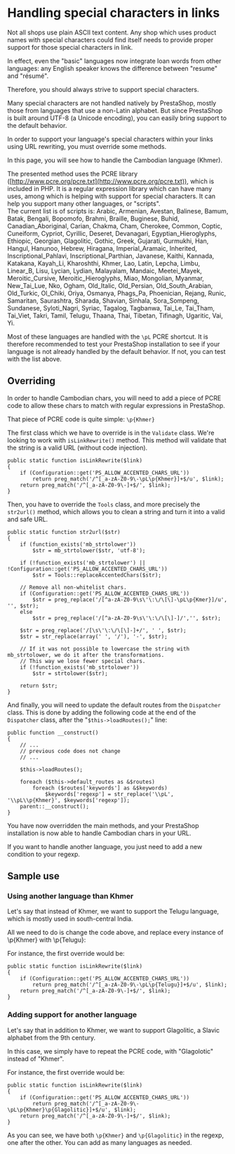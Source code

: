 # Handling special characters in links

Not all shops use plain ASCII text content. Any shop which uses product names with special characters could find itself needs to provide proper support for those special characters in link.

In effect, even the "basic" languages now integrate loan words from other languages: any English speaker knows the difference between "resume" and "résumé".&#x20;

Therefore, you should always strive to support special characters.

Many special characters are not handled natively by PrestaShop, mostly those from languages that use a non-Latin alphabet. But since PrestaShop is built around UTF-8 (a Unicode encoding), you can easily bring support to the default behavior.

In order to support your language's special characters within your links using URL rewriting, you must override some methods.

In this page, you will see how to handle the Cambodian language (Khmer).

The presented method uses the PCRE library ([http://www.pcre.org/pcre.txt](http://www.pcre.org/pcre.txt)), which is included in PHP. It is a regular expression library which can have many uses, among which is helping with support for special characters. It can help you support many other languages, or "scripts".\
The current list is of scripts is: Arabic, Armenian, Avestan, Balinese, Bamum, Batak, Bengali, Bopomofo, Brahmi, Braille, Buginese, Buhid, Canadian\_Aboriginal, Carian, Chakma, Cham, Cherokee, Common, Coptic, Cuneiform, Cypriot, Cyrillic, Deseret, Devanagari, Egyptian\_Hieroglyphs, Ethiopic, Georgian, Glagolitic, Gothic, Greek, Gujarati, Gurmukhi, Han, Hangul, Hanunoo, Hebrew, Hiragana, Imperial\_Aramaic, Inherited, Inscriptional\_Pahlavi, Inscriptional\_Parthian, Javanese, Kaithi, Kannada, Katakana, Kayah\_Li, Kharoshthi, Khmer, Lao, Latin, Lepcha, Limbu, Linear\_B, Lisu, Lycian, Lydian, Malayalam, Mandaic, Meetei\_Mayek, Meroitic\_Cursive, Meroitic\_Hieroglyphs, Miao, Mongolian, Myanmar, New\_Tai\_Lue, Nko, Ogham, Old\_Italic, Old\_Persian, Old\_South\_Arabian, Old\_Turkic, Ol\_Chiki, Oriya, Osmanya, Phags\_Pa, Phoenician, Rejang, Runic, Samaritan, Saurashtra, Sharada, Shavian, Sinhala, Sora\_Sompeng, Sundanese, Syloti\_Nagri, Syriac, Tagalog, Tagbanwa, Tai\_Le, Tai\_Tham, Tai\_Viet, Takri, Tamil, Telugu, Thaana, Thai, Tibetan, Tifinagh, Ugaritic, Vai, Yi.

Most of these languages are handled with the `\pL` PCRE shortcut. It is therefore recommended to test your PrestaShop installation to see if your language is not already handled by the default behavior. If not, you can test with the list above.

## Overriding <a href="#handlingspecialcharactersinlinks-overriding" id="handlingspecialcharactersinlinks-overriding"></a>

In order to handle Cambodian chars, you will need to add a piece of PCRE code to allow these chars to match with regular expressions in PrestaShop.

That piece of PCRE code is quite simple: `\p{Khmer}`

The first class which we have to override is in the `Validate` class. We're looking to work with `isLinkRewrite()` method. This method will validate that the string is a valid URL (without code injection).

```
public static function isLinkRewrite($link)
{
    if (Configuration::get('PS_ALLOW_ACCENTED_CHARS_URL'))
        return preg_match('/^[_a-zA-Z0-9\-\pL\p{Khmer}]+$/u', $link);
    return preg_match('/^[_a-zA-Z0-9\-]+$/', $link);
}
```

Then, you have to override the `Tools` class, and more precisely the `str2url()` method, which allows you to clean a string and turn it into a valid and safe URL.

```
public static function str2url($str)
{
    if (function_exists('mb_strtolower'))
        $str = mb_strtolower($str, 'utf-8');
 
    if (!function_exists('mb_strtolower') || !Configuration::get('PS_ALLOW_ACCENTED_CHARS_URL'))
        $str = Tools::replaceAccentedChars($str);
 
    // Remove all non-whitelist chars.
    if (Configuration::get('PS_ALLOW_ACCENTED_CHARS_URL'))
        $str = preg_replace('/[^a-zA-Z0-9\s\'\:\/\[\]-\pL\p{Kmer}]/u', '', $str);    
    else
        $str = preg_replace('/[^a-zA-Z0-9\s\'\:\/\[\]-]/','', $str);
    
    $str = preg_replace('/[\s\'\:\/\[\]-]+/', ' ', $str);
    $str = str_replace(array(' ', '/'), '-', $str);
 
    // If it was not possible to lowercase the string with mb_strtolower, we do it after the transformations.
    // This way we lose fewer special chars.
    if (!function_exists('mb_strtolower'))
        $str = strtolower($str);
 
    return $str;
}
```

And finally, you will need to update the default routes from the `Dispatcher` class. This is done by adding the following code at the end of the `Dispatcher` class, after the "`$this->loadRoutes();`" line:

```
public function __construct()
{
    // ...
    // previous code does not change
    // ...

    $this->loadRoutes();

    foreach ($this->default_routes as &$routes)
        foreach ($routes['keywords'] as &$keywords)
            $keywords['regexp'] = str_replace('\\pL', '\\pL\\p{Khmer}', $keywords['regexp']);
    parent::__construct();
}
```

You have now overridden the main methods, and your PrestaShop installation is now able to handle Cambodian chars in your URL.

If you want to handle another language, you just need to add a new condition to your regexp.

## Sample use <a href="#handlingspecialcharactersinlinks-sampleuse" id="handlingspecialcharactersinlinks-sampleuse"></a>

### Using another language than Khmer <a href="#handlingspecialcharactersinlinks-usinganotherlanguagethankhmer" id="handlingspecialcharactersinlinks-usinganotherlanguagethankhmer"></a>

Let's say that instead of Khmer, we want to support the Telugu language, which is mostly used in south-central India.

All we need to do is change the code above, and replace every instance of \p{Khmer} with \p{Telugu}:

For instance, the first override would be:

```
public static function isLinkRewrite($link)
{
    if (Configuration::get('PS_ALLOW_ACCENTED_CHARS_URL'))
        return preg_match('/^[_a-zA-Z0-9\-\pL\p{Telugu}]+$/u', $link);
    return preg_match('/^[_a-zA-Z0-9\-]+$/', $link);
}
```

### Adding support for another language <a href="#handlingspecialcharactersinlinks-addingsupportforanotherlanguage" id="handlingspecialcharactersinlinks-addingsupportforanotherlanguage"></a>

Let's say that in addition to Khmer, we want to support Glagolitic, a Slavic alphabet from the 9th century.

In this case, we simply have to repeat the PCRE code, with "Glagolotic" instead of "Khmer".

For instance, the first override would be:

```
public static function isLinkRewrite($link)
{
    if (Configuration::get('PS_ALLOW_ACCENTED_CHARS_URL'))
        return preg_match('/^[_a-zA-Z0-9\-\pL\p{Khmer}\p{Glagolitic}]+$/u', $link);
    return preg_match('/^[_a-zA-Z0-9\-]+$/', $link);
}
```

As you can see, we have both `\p{Khmer}` and `\p{Glagolitic}` in the regexp, one after the other. You can add as many languages as needed.

